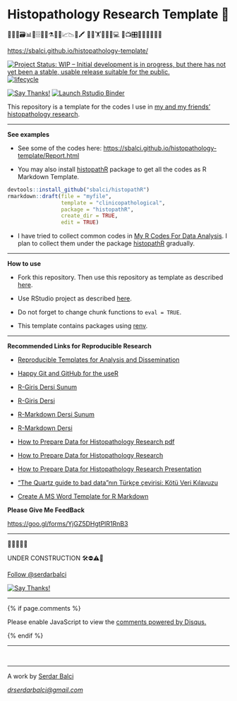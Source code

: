 
<!-- README.md is generated from README.Rmd. Please edit that file -->

# Histopathology Research Template 🔬

🔬👀📑🗃📊🏨🗄📇📖⚗📝🎶📈📉📃🖍 🔬🔬🏋🚴🚙👨💻 📸📺🎛🔭🔬💊🔐🍫🌸

<https://sbalci.github.io/histopathology-template/>

<!-- badges: start -->

<!-- [![CRAN_Release_Badge](http://www.r-pkg.org/badges/version-ago/histopathology-template)](https://CRAN.R-project.org/package=histopathology-template) -->

[![Project Status: WIP – Initial development is in progress, but there
has not yet been a stable, usable release suitable for the
public.](https://www.repostatus.org/badges/latest/wip.svg)](https://www.repostatus.org/#wip)
[![lifecycle](https://img.shields.io/badge/lifecycle-experimental-orange.svg)](https://www.tidyverse.org/lifecycle/)
<!-- [![Travis Build Status](https://travis-ci.com/sbalci/histopathology-template.svg?branch=master)](https://travis-ci.com/sbalci/histopathology-template) -->
<!-- [![codecov](https://codecov.io/gh/sbalci/histopathology-template/branch/master/graph/badge.svg)](https://codecov.io/gh/sbalci/histopathology-template) -->
<!-- [![Appveyor Build status](https://ci.appveyor.com/api/projects/status/1cxwgpgfi1x9vcdc?svg=true)](https://ci.appveyor.com/project/sbalci/histopathology-template) -->
<!-- [![Coverage Status](https://coveralls.io/repos/github/sbalci/histopathology-template/badge.svg?branch=master)](https://coveralls.io/github/sbalci/histopathology-template?branch=master) -->
<!-- [![CircleCI](https://circleci.com/gh/sbalci/histopathology-template.svg?style=svg)](https://circleci.com/gh/sbalci/histopathology-template) -->
<!-- [![Requirements Status](https://requires.io/github/sbalci/histopathology-template/requirements.svg?branch=master)](https://requires.io/github/sbalci/histopathology-template/requirements/?branch=master) -->
<!-- [![Libraries.io dependency status for GitHub repo](https://img.shields.io/librariesio/github/sbalci/histopathology-template.svg)](https://libraries.io/github/sbalci/histopathology-template) -->
<!-- [![CodeFactor](https://www.codefactor.io/repository/github/sbalci/histopathology-template/badge)](https://www.codefactor.io/repository/github/sbalci/histopathology-template) -->
<!-- [![DepShield Badge](https://depshield.sonatype.org/badges/sbalci/histopathology-template/depshield.svg)](https://depshield.github.io) -->
<!-- [![GuardRails badge](https://badges.guardrails.io/sbalci/histopathology-template.svg?token=13e00877a2660679719002a221904a94ad23d9cf7d31e176ad96aeabe1987be8)](https://dashboard.guardrails.io/default/gh/sbalci/histopathology-template) -->
<!-- [![GitHub last commit](https://img.shields.io/github/last-commit/sbalci/histopathology-template.svg)](https://github.com/sbalci/histopathology-template/commits/master) -->
<!-- [![Daily downloads badge](https://cranlogs.r-pkg.org/badges/last-day/histopathology-template?color=blue)](https://CRAN.R-project.org/package=histopathology-template) -->

<!-- [![GitHub version](https://img.shields.io/badge/GitHub-0.0.0.9000-orange.svg?style=flat-square)](https://github.com/sbalci/histopathology-template/) -->

<!-- [![GitHub issues](https://img.shields.io/github/issues/sbalci/histopathology-template.svg)](https://github.com/sbalci/histopathology-template/issues) -->

<!-- [![GitHub code size in bytes](https://img.shields.io/github/languages/code-size/sbalci/histopathology-template.svg)](https://github.com/sbalci/histopathology-template) -->

<!-- [![GitHub forks](https://img.shields.io/github/forks/sbalci/histopathology-template.svg)](https://github.com/sbalci/histopathology-template/network) -->

<!-- [![GitHub stars](https://img.shields.io/github/stars/sbalci/histopathology-template.svg)](https://github.com/sbalci/histopathology-template/stargazers) -->

<!-- [![Website](https://img.shields.io/badge/website-histopathology-template-orange.svg?colorB=E91E63)](https://sbalci.github.io/histopathology-template/) -->

<!-- [![HitCount](http://hits.dwyl.io/sbalci/histopathology-template.svg)](http://hits.dwyl.io/sbalci/histopathology-template) -->

<!-- [![Twitter](https://img.shields.io/twitter/url/https/github.com/sbalci/histopathology-template.svg?style=social)](https://twitter.com/intent/tweet?text=%23rstats%20codes%20for%20histopathology%20research%20by%20@serdarbalci&url=https%3A%2F%2Fgithub.com%2Fsbalci%2Fhistopathology-template) -->

<!-- ![GitHub](https://img.shields.io/github/license/sbalci/histopathology-template.svg) -->

<!-- [![contributions welcome](https://img.shields.io/badge/contributions-welcome-brightgreen.svg?style=flat)](https://github.com/sbalci/histopathology-template/issues) -->

[![Say
Thanks\!](https://img.shields.io/badge/Say%20Thanks-!-1EAEDB.svg)](https://saythanks.io/to/sbalci)
[![Launch Rstudio
Binder](http://mybinder.org/badge_logo.svg)](https://mybinder.org/v2/gh/sbalci/histopathology-template/master?urlpath=rstudio)
<!-- badges: end -->

This repository is a template for the codes I use in [my and my friends’
histopathology
research](https://sbalci.github.io/cv/SerdarBalciMDPathologist.html).

-----

**See examples**

  - See some of the codes here:
    <https://sbalci.github.io/histopathology-template/Report.html>

  - You may also install
    [histopathR](https://sbalci.github.io/histopathR/) package to get
    all the codes as R Markdown Template.

<!-- end list -->

``` r
devtools::install_github("sbalci/histopathR")
rmarkdown::draft(file = "myfile",
                 template = "clinicopathological",
                 package = "histopathR",
                 create_dir = TRUE,
                 edit = TRUE)
```

  - I have tried to collect common codes in [My R Codes For Data
    Analysis](https://sbalci.github.io/MyRCodesForDataAnalysis/). I plan
    to collect them under the package
    [histopathR](https://sbalci.github.io/histopathR/) gradually.

-----

**How to use**

  - Fork this repository. Then use this repository as template as
    described
    [here](https://help.github.com/en/articles/creating-a-repository-from-a-template).

  - Use RStudio project as described
    [here](https://happygitwithr.com/existing-github-first.html#new-rstudio-project-via-git-clone-1).

  - Do not forget to change chunk functions to `eval = TRUE`.

  - This template contains packages using
    [renv](https://rstudio.github.io/renv/articles/renv.html).

-----

**Recommended Links for Reproducible Research**

  - [Reproducible Templates for Analysis and
    Dissemination](https://www.coursera.org/learn/reproducible-templates-analysis/home/info)

  - [Happy Git and GitHub for the useR](https://happygitwithr.com/)

  - [R-Giris Dersi
    Sunum](https://sbalci.github.io/MyRCodesForDataAnalysis/R-Giris.html)

  - [R-Giris
    Dersi](https://sbalci.github.io/MyRCodesForDataAnalysis/R-Giris.nb.html)

  - [R-Markdown Dersi
    Sunum](https://sbalci.github.io/MyRCodesForDataAnalysis/R-Markdown.nb.html)

  - [R-Markdown
    Dersi](https://sbalci.github.io/MyRCodesForDataAnalysis/R-Markdown.html)

  - [How to Prepare Data for Histopathology Research
    pdf](https://sbalci.github.io/MyRCodesForDataAnalysis/How-to-Prepare-Data-for-Histopathology-Research.pdf)

  - [How to Prepare Data for Histopathology
    Research](https://sbalci.github.io/MyRCodesForDataAnalysis/How-to-Prepare-Data-for-Histopathology-Research.nb.html)

  - [How to Prepare Data for Histopathology Research
    Presentation](https://sbalci.github.io/MyRCodesForDataAnalysis/How-to-Prepare-Data-for-Histopathology-Research.html)

  - [“The Quartz guide to bad data”nın Türkçe çevirisi: Kötü Veri
    Kılavuzu](https://sbalci.github.io/Kotu-Veri-Kilavuzu/)

  - [Create A MS Word Template for R
    Markdown](https://vimeo.com/110804387)

**Please Give Me FeedBack**

<https://goo.gl/forms/YjGZ5DHgtPlR1RnB3>

-----

🔬🔬🔬🔬🔬

UNDER CONSTRUCTION 🛠⛔️⚠️🔩

<!-- https://sbalci.github.io/histopathology-template/ -->

<a class="twitter-follow-button" data-show-count="false" href="https://twitter.com/serdarbalci">Follow
@serdarbalci</a>

<script async src="https://platform.twitter.com/widgets.js" charset="utf-8"></script>

<!-- [![contributions welcome](https://img.shields.io/badge/contributions-welcome-brightgreen.svg?style=flat)](https://github.com/sbalci/histopathology-template/issues) -->

[![Say
Thanks\!](https://img.shields.io/badge/Say%20Thanks-!-1EAEDB.svg)](https://saythanks.io/to/sbalci)
<!-- [![HitCount](http://hits.dwyl.io/sbalci/histopathology-template.svg)](http://hits.dwyl.io/sbalci/histopathology-template) -->

<!-- --- -->

<!-- 🔬 **I plan to collect codes for future research. I will add some small functions.**   -->

<!-- - Methods to import and prepare data for analysis.   -->

<!-- - Descriptive statistics.   -->

<!-- - Hypothesis tests.   -->

<!-- - Survival analysis.   -->

<!-- - Regression analysis.   -->

<!-- - Cluster analysis.   -->

<!-- 🔬 **I plan to make template files to form when loading the package.**   -->

<!-- 🔬 **I plan two tutorial files as vignettes:**   -->

<!-- - How to prepare data for histopathological research   -->

<!-- - How to analyse data for histopathological research   -->

-----

{% if page.comments %}

<script id="dsq-count-scr" src="//https-sbalci-github-io.disqus.com/count.js" async></script>

<div id="disqus_thread">

</div>

<script>

/**
*  RECOMMENDED CONFIGURATION VARIABLES: EDIT AND UNCOMMENT THE SECTION BELOW TO INSERT DYNAMIC VALUES FROM YOUR PLATFORM OR CMS.
*  LEARN WHY DEFINING THESE VARIABLES IS IMPORTANT: https://disqus.com/admin/universalcode/#configuration-variables*/
/*
var disqus_config = function () {
this.page.url = PAGE_URL;  // Replace PAGE_URL with your page's canonical URL variable
this.page.identifier = PAGE_IDENTIFIER; // Replace PAGE_IDENTIFIER with your page's unique identifier variable
};
*/
(function() { // DON'T EDIT BELOW THIS LINE
var d = document, s = d.createElement('script');
s.src = 'https://https-sbalci-github-io.disqus.com/embed.js';
s.setAttribute('data-timestamp', +new Date());
(d.head || d.body).appendChild(s);
})();
</script>

<noscript>

Please enable JavaScript to view the
<a href="https://disqus.com/?ref_noscript">comments powered by
Disqus.</a>

</noscript>

{% endif %}

-----

 

<hr />

<p style="text-align: center;">

A work by <a href="https://github.com/sbalci/">Serdar Balci</a>

</p>

<p style="text-align: center;">

<span style="color: #808080;"><em><drserdarbalci@gmail.com></em></span>

</p>

<!-- Add icon library -->

<link rel="stylesheet" href="https://cdnjs.cloudflare.com/ajax/libs/font-awesome/4.7.0/css/font-awesome.min.css">
<!-- Add font awesome icons -->

<p style="text-align: center;">

<a href="https://twitter.com/serdarbalci" class="fa fa-twitter"></a>
<a href="https://www.linkedin.com/in/serdar-balci-md-pathologist/" class="fa fa-linkedin"></a>
<a href="https://github.com/sbalci/" class="fa fa-github"></a>

</p>
